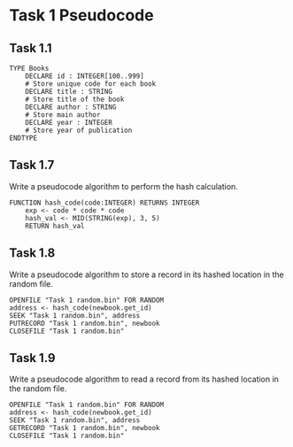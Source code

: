 # Task 1 Pseudocode
## Task 1.1
```pseudocode
TYPE Books
    DECLARE id : INTEGER[100..999]
    # Store unique code for each book
    DECLARE title : STRING
    # Store title of the book
    DECLARE author : STRING
    # Store main author
    DECLARE year : INTEGER
    # Store year of publication
ENDTYPE
```

## Task 1.7
Write a pseudocode algorithm to perform the hash calculation.  
```pseudocode
FUNCTION hash_code(code:INTEGER) RETURNS INTEGER
    exp <- code * code * code
    hash_val <- MID(STRING(exp), 3, 5)
    RETURN hash_val 
```

## Task 1.8
Write a pseudocode algorithm to store a record in its hashed location in the random file.  
```pseudocode
OPENFILE "Task 1 random.bin" FOR RANDOM
address <- hash_code(newbook.get_id)
SEEK "Task 1 random.bin", address
PUTRECORD "Task 1 random.bin", newbook
CLOSEFILE "Task 1 random.bin"
```

## Task 1.9
Write a pseudocode algorithm to read a record from its hashed location in the random file.
```pseudocode
OPENFILE "Task 1 random.bin" FOR RANDOM
address <- hash_code(newbook.get_id)
SEEK "Task 1 random.bin", address
GETRECORD "Task 1 random.bin", newbook
CLOSEFILE "Task 1 random.bin"
```